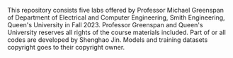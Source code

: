 This repository consists five labs offered by Professor Michael Greenspan of Department of Electrical and Computer Engineering,  Smith Engineering, Queen's University in Fall 2023. Professor Greenspan and Queen's University reserves all rights of the course materials included. 
Part of or all codes are developed by Shenghao Jin. Models and training datasets copyright goes to their copyright owner. 
